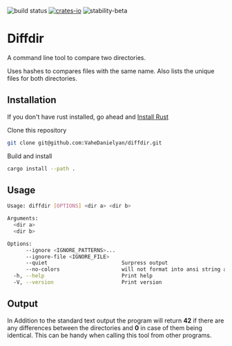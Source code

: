 ![build status](https://github.com/VaheDanielyan/dirdiff.rs/actions/workflows/rust.yml/badge.svg) [![crates-io](https://img.shields.io/crates/v/diffdir?link=https%3A%2F%2Fcrates.io%2Fcrates%2Fdiffdir)](https://crates.io/crates/diffdir) ![stability-beta](https://img.shields.io/badge/stability-beta-33bbff.svg)
# Diffdir

A command line tool to compare two directories. 

Uses hashes to compares files with the same name. Also lists the unique files for both directories.

## Installation

If you don't have rust installed, go ahead and [Install Rust](https://www.rust-lang.org/tools/install)

Clone this repository

```sh
git clone git@github.com:VaheDanielyan/diffdir.git
```

Build and install

```sh
cargo install --path .
```

## Usage

```sh
Usage: diffdir [OPTIONS] <dir a> <dir b>

Arguments:
  <dir a>
  <dir b>

Options:
      --ignore <IGNORE_PATTERNS>...
      --ignore-file <IGNORE_FILE>
      --quiet                        Surpress output
      --no-colors                    will not format into ansi string and / or include colors
  -h, --help                         Print help
  -V, --version                      Print version
```

## Output

In Addition to the standard text output the program will return **42** if there are any differences between the directories and **0** in case of them being identical. This can be handy when calling this tool from other programs.
